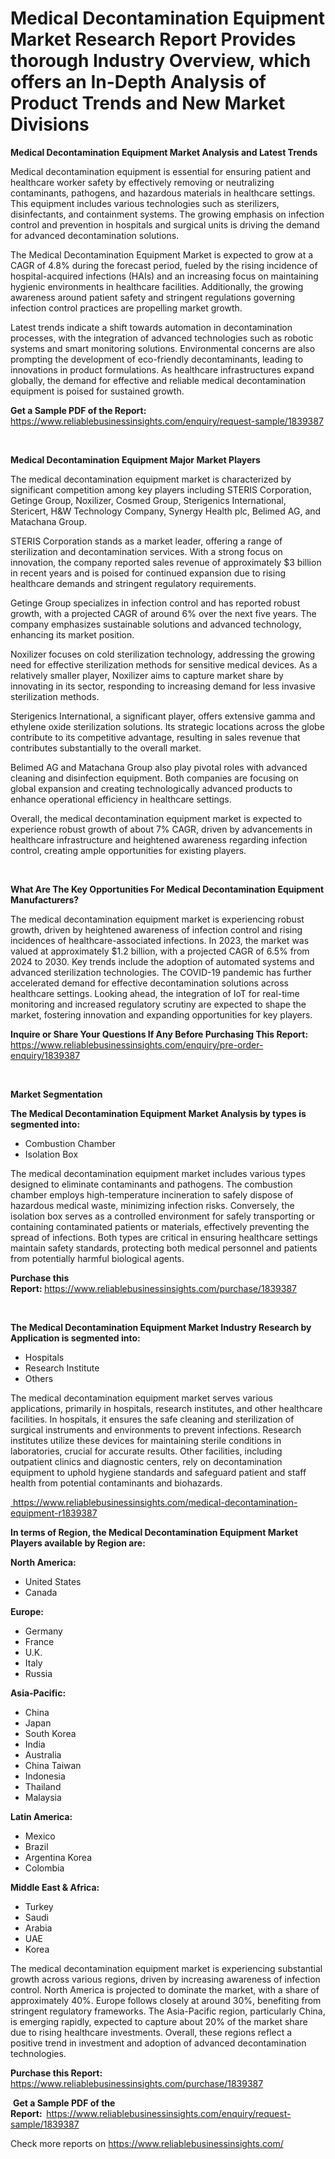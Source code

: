 <p><h1>Medical Decontamination Equipment Market Research Report Provides thorough Industry Overview, which offers an In-Depth Analysis of Product Trends and New Market Divisions</h1></p><p><strong>Medical Decontamination Equipment Market Analysis and Latest Trends</strong></p>
<p><p>Medical decontamination equipment is essential for ensuring patient and healthcare worker safety by effectively removing or neutralizing contaminants, pathogens, and hazardous materials in healthcare settings. This equipment includes various technologies such as sterilizers, disinfectants, and containment systems. The growing emphasis on infection control and prevention in hospitals and surgical units is driving the demand for advanced decontamination solutions.</p><p>The Medical Decontamination Equipment Market is expected to grow at a CAGR of 4.8% during the forecast period, fueled by the rising incidence of hospital-acquired infections (HAIs) and an increasing focus on maintaining hygienic environments in healthcare facilities. Additionally, the growing awareness around patient safety and stringent regulations governing infection control practices are propelling market growth. </p><p>Latest trends indicate a shift towards automation in decontamination processes, with the integration of advanced technologies such as robotic systems and smart monitoring solutions. Environmental concerns are also prompting the development of eco-friendly decontaminants, leading to innovations in product formulations. As healthcare infrastructures expand globally, the demand for effective and reliable medical decontamination equipment is poised for sustained growth.</p></p>
<p><strong>Get a Sample PDF of the Report:&nbsp;</strong> <a href="https://www.reliablebusinessinsights.com/enquiry/request-sample/1839387?utm_campaign=2274&utm_medium=2&utm_source=Github&utm_content=ia&utm_term=03032025&utm_id=medical-decontamination-equipment">https://www.reliablebusinessinsights.com/enquiry/request-sample/1839387</a></p>
<p>&nbsp;</p>
<p><strong>Medical Decontamination Equipment Major Market Players</strong></p>
<p><p>The medical decontamination equipment market is characterized by significant competition among key players including STERIS Corporation, Getinge Group, Noxilizer, Cosmed Group, Sterigenics International, Stericert, H&W Technology Company, Synergy Health plc, Belimed AG, and Matachana Group. </p><p>STERIS Corporation stands as a market leader, offering a range of sterilization and decontamination services. With a strong focus on innovation, the company reported sales revenue of approximately $3 billion in recent years and is poised for continued expansion due to rising healthcare demands and stringent regulatory requirements.</p><p>Getinge Group specializes in infection control and has reported robust growth, with a projected CAGR of around 6% over the next five years. The company emphasizes sustainable solutions and advanced technology, enhancing its market position.</p><p>Noxilizer focuses on cold sterilization technology, addressing the growing need for effective sterilization methods for sensitive medical devices. As a relatively smaller player, Noxilizer aims to capture market share by innovating in its sector, responding to increasing demand for less invasive sterilization methods.</p><p>Sterigenics International, a significant player, offers extensive gamma and ethylene oxide sterilization solutions. Its strategic locations across the globe contribute to its competitive advantage, resulting in sales revenue that contributes substantially to the overall market.</p><p>Belimed AG and Matachana Group also play pivotal roles with advanced cleaning and disinfection equipment. Both companies are focusing on global expansion and creating technologically advanced products to enhance operational efficiency in healthcare settings.</p><p>Overall, the medical decontamination equipment market is expected to experience robust growth of about 7% CAGR, driven by advancements in healthcare infrastructure and heightened awareness regarding infection control, creating ample opportunities for existing players.</p></p>
<p>&nbsp;</p>
<p><strong>What Are The Key Opportunities For Medical Decontamination Equipment Manufacturers?</strong></p>
<p><p>The medical decontamination equipment market is experiencing robust growth, driven by heightened awareness of infection control and rising incidences of healthcare-associated infections. In 2023, the market was valued at approximately $1.2 billion, with a projected CAGR of 6.5% from 2024 to 2030. Key trends include the adoption of automated systems and advanced sterilization technologies. The COVID-19 pandemic has further accelerated demand for effective decontamination solutions across healthcare settings. Looking ahead, the integration of IoT for real-time monitoring and increased regulatory scrutiny are expected to shape the market, fostering innovation and expanding opportunities for key players.</p></p>
<p><strong>Inquire or Share Your Questions If Any Before Purchasing This Report:</strong> <a href="https://www.reliablebusinessinsights.com/enquiry/pre-order-enquiry/1839387?utm_campaign=2274&utm_medium=2&utm_source=Github&utm_content=ia&utm_term=03032025&utm_id=medical-decontamination-equipment">https://www.reliablebusinessinsights.com/enquiry/pre-order-enquiry/1839387</a></p>
<p>&nbsp;</p>
<p><strong>Market Segmentation</strong></p>
<p><strong>The Medical Decontamination Equipment Market Analysis by types is segmented into:</strong></p>
<p><ul><li>Combustion Chamber</li><li>Isolation Box</li></ul></p>
<p><p>The medical decontamination equipment market includes various types designed to eliminate contaminants and pathogens. The combustion chamber employs high-temperature incineration to safely dispose of hazardous medical waste, minimizing infection risks. Conversely, the isolation box serves as a controlled environment for safely transporting or containing contaminated patients or materials, effectively preventing the spread of infections. Both types are critical in ensuring healthcare settings maintain safety standards, protecting both medical personnel and patients from potentially harmful biological agents.</p></p>
<p><strong>Purchase this Report:&nbsp;</strong><a href="https://www.reliablebusinessinsights.com/purchase/1839387?utm_campaign=2274&utm_medium=2&utm_source=Github&utm_content=ia&utm_term=03032025&utm_id=medical-decontamination-equipment">https://www.reliablebusinessinsights.com/purchase/1839387</a></p>
<p>&nbsp;</p>
<p><strong>The Medical Decontamination Equipment Market Industry Research by Application is segmented into:</strong></p>
<p><ul><li>Hospitals</li><li>Research Institute</li><li>Others</li></ul></p>
<p><p>The medical decontamination equipment market serves various applications, primarily in hospitals, research institutes, and other healthcare facilities. In hospitals, it ensures the safe cleaning and sterilization of surgical instruments and environments to prevent infections. Research institutes utilize these devices for maintaining sterile conditions in laboratories, crucial for accurate results. Other facilities, including outpatient clinics and diagnostic centers, rely on decontamination equipment to uphold hygiene standards and safeguard patient and staff health from potential contaminants and biohazards.</p></p>
<p><a href="https://www.reliablebusinessinsights.com/medical-decontamination-equipment-r1839387?utm_campaign=2274&utm_medium=2&utm_source=Github&utm_content=ia&utm_term=03032025&utm_id=medical-decontamination-equipment">&nbsp;https://www.reliablebusinessinsights.com/medical-decontamination-equipment-r1839387</a></p>
<p><strong>In terms of Region, the Medical Decontamination Equipment Market Players available by Region are:</strong></p>
<p>
    <p> <strong> North America: </strong>
        <ul>
            <li>United States</li>
            <li>Canada</li>
        </ul>
        </p> 
    <p> <strong> Europe: </strong>
        <ul>
            <li>Germany</li>
            <li>France</li>
            <li>U.K.</li>
            <li>Italy</li>
            <li>Russia</li>
        </ul>
        </p> 
    <p> <strong> Asia-Pacific: </strong>
        <ul>
            <li>China</li>
            <li>Japan</li>
            <li>South Korea</li>
            <li>India</li>
            <li>Australia</li>
            <li>China Taiwan</li>
            <li>Indonesia</li>
            <li>Thailand</li>
            <li>Malaysia</li>
        </ul>
        </p> 
    <p> <strong> Latin America: </strong>
        <ul>
            <li>Mexico</li>
            <li>Brazil</li>
            <li>Argentina Korea</li>
            <li>Colombia</li>
        </ul>
        </p> 
    <p> <strong> Middle East & Africa: </strong>
        <ul>
            <li>Turkey</li>
            <li>Saudi</li>
            <li>Arabia</li>
            <li>UAE</li>
            <li>Korea</li>
        </ul>
    </p>
    </p>
<p><p>The medical decontamination equipment market is experiencing substantial growth across various regions, driven by increasing awareness of infection control. North America is projected to dominate the market, with a share of approximately 40%. Europe follows closely at around 30%, benefiting from stringent regulatory frameworks. The Asia-Pacific region, particularly China, is emerging rapidly, expected to capture about 20% of the market share due to rising healthcare investments. Overall, these regions reflect a positive trend in investment and adoption of advanced decontamination technologies.</p></p>
<p><strong>Purchase this Report: </strong><a href="https://www.reliablebusinessinsights.com/purchase/1839387?utm_campaign=2274&utm_medium=2&utm_source=Github&utm_content=ia&utm_term=03032025&utm_id=medical-decontamination-equipment">https://www.reliablebusinessinsights.com/purchase/1839387</a></p>
<p>&nbsp;<strong>Get a Sample PDF of the Report:&nbsp;&nbsp;</strong><a href="https://www.reliablebusinessinsights.com/enquiry/request-sample/1839387?utm_campaign=2274&utm_medium=2&utm_source=Github&utm_content=ia&utm_term=03032025&utm_id=medical-decontamination-equipment">https://www.reliablebusinessinsights.com/enquiry/request-sample/1839387</a></p>
<p><strong></strong></p>
<p>Check more reports on <a href="https://www.reliablebusinessinsights.com/?utm_campaign=2274&utm_medium=2&utm_source=Github&utm_content=ia&utm_term=03032025&utm_id=medical-decontamination-equipment">https://www.reliablebusinessinsights.com/</a></p>